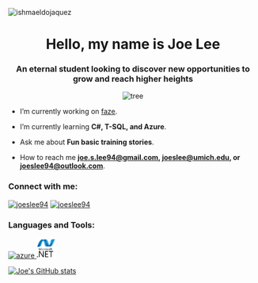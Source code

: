 <p align="left"> <img src="https://komarev.com/ghpvc/?username=joeslee94=Profile%20views&color=0e75b6&style=flat" alt="ishmaeldojaquez" /> </p>

<h1 align="center">Hello, my name is Joe Lee</h1>
<h3 align="center">An eternal student looking to discover new opportunities to grow and reach higher heights</h3>

<p align="center"> <img src="https://bloomreviewsblog.files.wordpress.com/2016/12/laputa.jpg" alt="tree" width="1920" height="500"/>

- I’m currently working on [faze](https://github.com/joeslee94/faze).

- I’m currently learning **C#, T-SQL, and Azure**.

- Ask me about **Fun basic training stories**.

- How to reach me **joe.s.lee94@gmail.com, joeslee@umich.edu, or joeslee94@outlook.com**.

<h3 align="left">Connect with me:</h3>
<p align="left">
<a href="https://linkedin.com/in/joeslee94" target="blank"><img align="center" src="https://encrypted-tbn0.gstatic.com/images?q=tbn:ANd9GcR953k4yM09wvKrA-RzfpQ6aDaknLot8lE5wA&usqp=CAU" alt="joeslee94" height="40" width="40" /></a>
<a href="https://www.leetcode.com/joeslee94" target="blank"><img align="center" src="https://upload.wikimedia.org/wikipedia/commons/thumb/a/ab/LeetCode_logo_white_no_text.svg/1200px-LeetCode_logo_white_no_text.svg.png" alt="joeslee94" height="40" width="40" /></a>
</p>

<h3 align="left">Languages and Tools:</h3>
<p align="left"> <a href="https://azure.microsoft.com/en-in/" target="_blank"> <img src="https://www.vectorlogo.zone/logos/microsoft_azure/microsoft_azure-icon.svg" alt="azure" width="40" height="40"/> </a> <a href="https://dotnet.microsoft.com/" target="_blank"> <img src="https://raw.githubusercontent.com/devicons/devicon/master/icons/dot-net/dot-net-original-wordmark.svg" alt="dotnet" width="40" height="40"/> </a> </p>

[![Joe's GitHub stats](https://github-readme-stats.vercel.app/api?username=joeslee94&show_icons=true&theme=radical)](https://github.com/anuraghazra/github-readme-stats)
